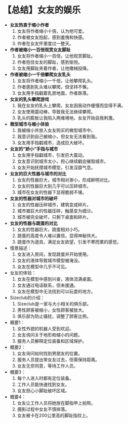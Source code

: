 # 【总结】女友的娱乐

-   **女友热衷于缩小作者**
    1.  女友将作者缩小十倍，认为他可爱。
    2.  作者被女友抱起，感到羞愧和快感。
    3.  作者在女友怀里度过一整天。
-   **作者被缩小一百倍观赏女友脚趾**
    1.  女友将作者缩小一百倍，让他观赏脚趾。
    2.  作者抱住女友的脚趾，感到愉悦。
    3.  女友用脚趾夹着作者，让他缴械投降。
-   **作者被缩小一千倍攀爬女友乳头**
    1.  女友将作者缩小一千倍，让他攀爬乳头。
    2.  作者感到乳头难以攀爬，但坚持不懈。
    3.  女友用手指戳着乳房地面，作者跌落。
-   **女友的乳头攀爬游戏**
    1.  我在女友的乳头上攀爬，女友因我动作缓慢而显得不满。
    2.  女友使用震动棒，导致我无法继续攀爬。
    3.  乳头的膨胀让我陷入两难境地，女友开始自我刺激。
-   **微型城市与缩小体验**
    1.  我被缩小并放入女友购买的微型城市中。
    2.  我意识到自己被缩小，但女友无法看到我。
    3.  女友用手指戳城市，造成巨大破坏。
-   **女友的“娇小”手指与城市**
    1.  女友用手指戳城市，引发巨大震动。
    2.  女友意识到城市太小，担心继续戳会摧毁城市。
    3.  女友开始抚摸城市模型，引发淫靡气息。
-   **女友的巨大性器与城市的对比**
    1.  女友的性器巨大，城市相对渺小，形成鲜明对比。
    2.  女友的性器巨大到几乎可以压碎城市。
    3.  城市在女友的性器下显得脆弱不堪。
-   **女友的性器对城市的破坏**
    1.  女友的性器压碎城市，建筑变成碎片。
    2.  城市被巨大的性器压碎，触感变为细沙。
    3.  城市被完全破坏，只剩下桌面和碎片。
-   **女友的性器与跳蛋的对比**
    1.  女友的性器巨大，跳蛋相对小巧。
    2.  跳蛋的高度令人难以置信，显得神秘伟大。
    3.  跳蛋作为道具，满足女友欲望，引发不寒而栗的感觉。
-   情景描述：
    1.  女友进入房间，发现跳蛋并开始使用。
    2.  女友的液体导致城市模型被淹没。
    3.  女友在模型中几乎不可见。
-   女友的体验：
    1.  女友在模型中感到兴奋，液体流满桌面。
    2.  女友通过电话联系，但未接通。
    3.  女友在模型中无法找到可以玩耍的地方。
-   Sizeclub的介绍：
    1.  Sizeclub是一家与大小相关的俱乐部。
    2.  男性顾客被缩小，女性顾客被放大。
    3.  俱乐部为防止骚扰，调整了顾客比例。
-   概要1：
    1.  女性外貌的机器人受到欢迎。
    2.  女友询问关于地形和缩小的问题。
    3.  服务人员解释定位装备和区域保护。
-   概要2：
    1.  女友询问如何找到男朋友的位置。
    2.  服务人员提出带女友过去，但需保持距离。
    3.  女友无奈同意，等待工作人员。
-   概要3：
    1.  每个人进入时都有定位装备。
    2.  工作人员能快速找到女友。
    3.  女友担心小脚趾破坏区域。
-   概要4：
    1.  女友让工作人员将她放在脚指甲上拍照。
    2.  摄影过程中女友不慎摔落。
    3.  女友被卡在200公里高的脚趾指纹上。